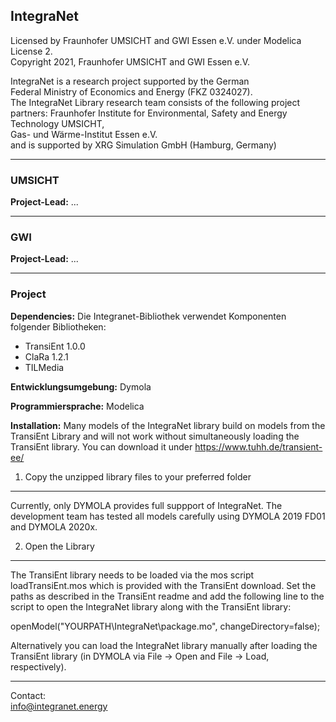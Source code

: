 ## IntegraNet 

Licensed by Fraunhofer UMSICHT and GWI Essen e.V. under Modelica License 2.     
Copyright 2021, Fraunhofer UMSICHT and GWI Essen e.V.                           
                                                                                 
IntegraNet is a research project supported by the German                        
Federal Ministry of Economics and Energy (FKZ 0324027).                         
The IntegraNet Library research team consists of the following project partners:
Fraunhofer Institute for Environmental, Safety and Energy Technology UMSICHT,   
Gas- und Wärme-Institut Essen e.V.                                              
and is supported by XRG Simulation GmbH (Hamburg, Germany)                                          

___
### UMSICHT
**Project-Lead:** ...

___
### GWI

**Project-Lead:** ...

___
### Project

**Dependencies:**
Die Integranet-Bibliothek verwendet Komponenten folgender Bibliotheken:
* TransiEnt 1.0.0
* ClaRa 1.2.1
* TILMedia

**Entwicklungsumgebung:** Dymola

**Programmiersprache:** Modelica

**Installation:**
Many models of the IntegraNet library build on models from the TransiEnt Library and will not work without simultaneously loading the TransiEnt library. You can download it under https://www.tuhh.de/transient-ee/


1. Copy the unzipped library files to your preferred folder
----------------------------------------
Currently, only DYMOLA provides full suppport of IntegraNet. The development team has tested all models carefully using DYMOLA 2019 FD01 and DYMOLA 2020x.



2. Open the Library
----------------------------------------
The TransiEnt library needs to be loaded via the mos script loadTransiEnt.mos which is provided with the TransiEnt download. 
Set the paths as described in the TransiEnt readme and add the following line to the script to open the IntegraNet library along with the TransiEnt library:

openModel("YOURPATH\IntegraNet\package.mo", changeDirectory=false);

Alternatively you can load the IntegraNet library manually after loading the TransiEnt library (in DYMOLA via File → Open and File → Load, respectively).




*******************************************
Contact:	
info@integranet.energy

  
